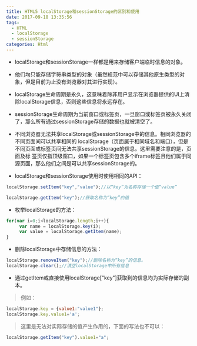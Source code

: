 ```yaml
---
title: HTML5 localStorage和sessionStorage的区别和使用
date: 2017-09-18 13:35:56
tags:
  - HTML 
  - localStorage 
  - sessionStorage
categories: Html
---
```


* localStorage和sessionStorage一样都是用来存储客户端临时信息的对象。

* 他们均只能存储字符串类型的对象（虽然规范中可以存储其他原生类型的对象，但是目前为止没有浏览器对其进行实现）。

* localStorage生命周期是永久，这意味着除非用户显示在浏览器提供的UI上清除localStorage信息，否则这些信息将永远存在。

* sessionStorage生命周期为当前窗口或标签页，一旦窗口或标签页被永久关闭了，那么所有通过sessionStorage存储的数据也就被清空了。

<!-- more -->

* 不同浏览器无法共享localStorage或sessionStorage中的信息。相同浏览器的不同页面间可以共享相同的 localStorage（页面属于相同域名和端口），但是不同页面或标签页间无法共享sessionStorage的信息。这里需要注意的是，页面及标 签页仅指顶级窗口，如果一个标签页包含多个iframe标签且他们属于同源页面，那么他们之间是可以共享sessionStorage的。

* localStorage和sessionStorage使用时使用相同的API：

```javascript
localStorage.setItem("key","value");//以“key”为名称存储一个值“value”

localStorage.getItem("key");//获取名称为“key”的值
```

* 枚举localStorage的方法：

```javascript
for(var i=0;i<localStorage.length;i++){
     var name = localStorage.key(i)​;
     var value = localStorage.getItem(name);​
}
```

* 删除localStorage中存储信息的方法：

```javascript
localStorage.removeItem("key");//删除名称为“key”的信息。
localStorage.clear();​//清空localStorage中所有信息
```

* 通过getItem或直接使用localStorage["key"]获取到的信息均为实际存储的副本。

>例如：
```javascript
localStorage.key = {value1:"value1"}​;
localStorage.key.value1='a'​;
```
>这里是无法​对实际存储的值产生作用的，下面的写法也不可以：
```javascript
​localStorage.getItem("key").value1="a";
```